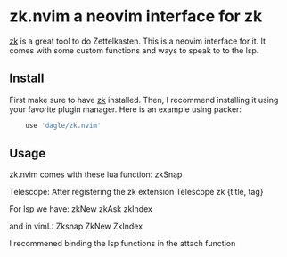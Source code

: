 # zk.nvim a neovim interface for zk
[zk](https://github.com/mickael-menu/zk) is a great tool to do Zettelkasten.
This is a neovim interface for it. It comes with some custom functions and ways
to speak to to the lsp.

## Install
First make sure to have [zk](https://github.com/mickael-menu/zk) installed.
Then, I recommend installing it using your favorite plugin manager. Here is an example
using packer:

```lua
	use 'dagle/zk.nvim'
```

## Usage
zk.nvim comes with these lua function:
zkSnap 

Telescope:
After registering the zk extension
Telescope zk {title, tag}

For lsp we have:
zkNew
zkAsk
zkIndex


and in vimL:
Zksnap
ZkNew
ZkIndex

I recommened binding the lsp functions in the attach function

